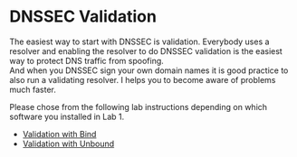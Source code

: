 # DNSSEC Validation

The easiest way to start with DNSSEC is validation. Everybody uses a resolver
and enabling the resolver to do DNSSEC validation is the easiest way to protect
DNS traffic from spoofing.  
And when you DNSSEC sign your own domain names it is
good practice to also run a validating resolver. I helps you to become aware of problems much faster.

Please chose from the following lab instructions depending on which software you installed in Lab 1.
- [Validation with Bind](DNSSEC%2001a%20-%20Validation%20with%20Bind.md)
- [Validation with Unbound](DNSSEC%2001a%20-%20Validation%20with%20Unbound.md)

